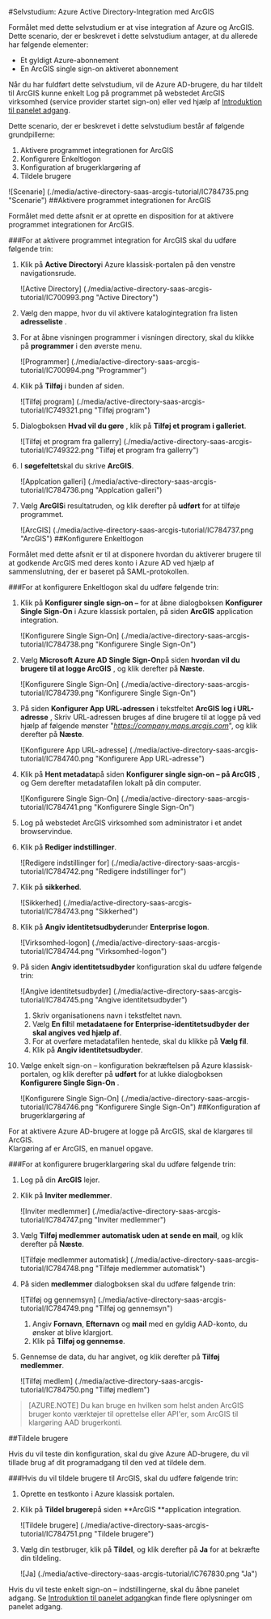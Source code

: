 <properties 
    pageTitle="Selvstudium: Azure Active Directory-Integration med ArcGIS | Microsoft Azure" 
    description="Lær, hvordan du bruger ArcGIS med Azure Active Directory til at aktivere enkeltlogon, automatiseret klargøring og mere!" 
    services="active-directory" 
    authors="jeevansd"  
    documentationCenter="na" 
    manager="femila"/>
<tags 
    ms.service="active-directory" 
    ms.devlang="na" 
    ms.topic="article" 
    ms.tgt_pltfrm="na" 
    ms.workload="identity" 
    ms.date="09/29/2016" 
    ms.author="jeedes" />

#<a name="tutorial-azure-active-directory-integration-with-arcgis"></a>Selvstudium: Azure Active Directory-Integration med ArcGIS

Formålet med dette selvstudium er at vise integration af Azure og ArcGIS. Dette scenario, der er beskrevet i dette selvstudium antager, at du allerede har følgende elementer:

-   Et gyldigt Azure-abonnement
-   En ArcGIS single sign-on aktiveret abonnement

Når du har fuldført dette selvstudium, vil de Azure AD-brugere, du har tildelt til ArcGIS kunne enkelt Log på programmet på webstedet ArcGIS virksomhed (service provider startet sign-on) eller ved hjælp af [Introduktion til panelet adgang](active-directory-saas-access-panel-introduction.md).

Dette scenario, der er beskrevet i dette selvstudium består af følgende grundpillerne:

1.  Aktivere programmet integrationen for ArcGIS
2.  Konfigurere Enkeltlogon
3.  Konfiguration af brugerklargøring af
4.  Tildele brugere

![Scenarie] (./media/active-directory-saas-arcgis-tutorial/IC784735.png "Scenarie")
##<a name="enabling-the-application-integration-for-arcgis"></a>Aktivere programmet integrationen for ArcGIS

Formålet med dette afsnit er at oprette en disposition for at aktivere programmet integrationen for ArcGIS.

###<a name="to-enable-the-application-integration-for-arcgis-perform-the-following-steps"></a>For at aktivere programmet integration for ArcGIS skal du udføre følgende trin:

1.  Klik på **Active Directory**i Azure klassisk-portalen på den venstre navigationsrude.

    ![Active Directory] (./media/active-directory-saas-arcgis-tutorial/IC700993.png "Active Directory")

2.  Vælg den mappe, hvor du vil aktivere katalogintegration fra listen **adresseliste** .

3.  For at åbne visningen programmer i visningen directory, skal du klikke på **programmer** i den øverste menu.

    ![Programmer] (./media/active-directory-saas-arcgis-tutorial/IC700994.png "Programmer")

4.  Klik på **Tilføj** i bunden af siden.

    ![Tilføj program] (./media/active-directory-saas-arcgis-tutorial/IC749321.png "Tilføj program")

5.  Dialogboksen **Hvad vil du gøre** , klik på **Tilføj et program i galleriet**.

    ![Tilføj et program fra gallerry] (./media/active-directory-saas-arcgis-tutorial/IC749322.png "Tilføj et program fra gallerry")

6.  I **søgefeltet**skal du skrive **ArcGIS**.

    ![Applcation galleri] (./media/active-directory-saas-arcgis-tutorial/IC784736.png "Applcation galleri")

7.  Vælg **ArcGIS**i resultatruden, og klik derefter på **udført** for at tilføje programmet.

    ![ArcGIS] (./media/active-directory-saas-arcgis-tutorial/IC784737.png "ArcGIS")
##<a name="configuring-single-sign-on"></a>Konfigurere Enkeltlogon

Formålet med dette afsnit er til at disponere hvordan du aktiverer brugere til at godkende ArcGIS med deres konto i Azure AD ved hjælp af sammenslutning, der er baseret på SAML-protokollen.

###<a name="to-configure-single-sign-on-perform-the-following-steps"></a>For at konfigurere Enkeltlogon skal du udføre følgende trin:

1.  Klik på **Konfigurer single sign-on –** for at åbne dialogboksen **Konfigurer Single Sign-On** i Azure klassisk portalen, på siden **ArcGIS** application integration.

    ![Konfigurere Single Sign-On] (./media/active-directory-saas-arcgis-tutorial/IC784738.png "Konfigurere Single Sign-On")

2.  Vælg **Microsoft Azure AD Single Sign-On**på siden **hvordan vil du brugere til at logge ArcGIS** , og klik derefter på **Næste**.

    ![Konfigurere Single Sign-On] (./media/active-directory-saas-arcgis-tutorial/IC784739.png "Konfigurere Single Sign-On")

3.  På siden **Konfigurer App URL-adressen** i tekstfeltet **ArcGIS log i URL-adresse** , Skriv URL-adressen bruges af dine brugere til at logge på ved hjælp af følgende mønster "*https://company.maps.arcgis.com*", og klik derefter på **Næste**.

    ![Konfigurere App URL-adresse] (./media/active-directory-saas-arcgis-tutorial/IC784740.png "Konfigurere App URL-adresse")

4.  Klik på **Hent metadata**på siden **Konfigurer single sign-on – på ArcGIS** , og Gem derefter metadatafilen lokalt på din computer.

    ![Konfigurere Single Sign-On] (./media/active-directory-saas-arcgis-tutorial/IC784741.png "Konfigurere Single Sign-On")

5.  Log på webstedet ArcGIS virksomhed som administrator i et andet browservindue.

6.  Klik på **Rediger indstillinger**.

    ![Redigere indstillinger for] (./media/active-directory-saas-arcgis-tutorial/IC784742.png "Redigere indstillinger for")

7.  Klik på **sikkerhed**.

    ![Sikkerhed] (./media/active-directory-saas-arcgis-tutorial/IC784743.png "Sikkerhed")

8.  Klik på **Angiv identitetsudbyder**under **Enterprise logon**.

    ![Virksomhed-logon] (./media/active-directory-saas-arcgis-tutorial/IC784744.png "Virksomhed-logon")

9.  På siden **Angiv identitetsudbyder** konfiguration skal du udføre følgende trin:

    ![Angive identitetsudbyder] (./media/active-directory-saas-arcgis-tutorial/IC784745.png "Angive identitetsudbyder")

    1.  Skriv organisationens navn i tekstfeltet navn.
    2.  Vælg **En fil**til **metadataene for Enterprise-identitetsudbyder der skal angives ved hjælp af**.
    3.  For at overføre metadatafilen hentede, skal du klikke på **Vælg fil**.
    4.  Klik på **Angiv identitetsudbyder**.

10. Vælge enkelt sign-on – konfiguration bekræftelsen på Azure klassisk-portalen, og klik derefter på **udført** for at lukke dialogboksen **Konfigurere Single Sign-On** .

    ![Konfigurere Single Sign-On] (./media/active-directory-saas-arcgis-tutorial/IC784746.png "Konfigurere Single Sign-On")
##<a name="configuring-user-provisioning"></a>Konfiguration af brugerklargøring af

For at aktivere Azure AD-brugere at logge på ArcGIS, skal de klargøres til ArcGIS.  
Klargøring af er ArcGIS, en manuel opgave.

###<a name="to-configure-user-provisioning-perform-the-following-steps"></a>For at konfigurere brugerklargøring skal du udføre følgende trin:

1.  Log på din **ArcGIS** lejer.

2.  Klik på **Inviter medlemmer**.

    ![Inviter medlemmer] (./media/active-directory-saas-arcgis-tutorial/IC784747.png "Inviter medlemmer")

3.  Vælg **Tilføj medlemmer automatisk uden at sende en mail**, og klik derefter på **Næste**.

    ![Tilføje medlemmer automatisk] (./media/active-directory-saas-arcgis-tutorial/IC784748.png "Tilføje medlemmer automatisk")

4.  På siden **medlemmer** dialogboksen skal du udføre følgende trin:

    ![Tilføj og gennemsyn] (./media/active-directory-saas-arcgis-tutorial/IC784749.png "Tilføj og gennemsyn")

    1.  Angiv **Fornavn**, **Efternavn** og **mail** med en gyldig AAD-konto, du ønsker at blive klargjort.
    2.  Klik på **Tilføj og gennemse**.

5.  Gennemse de data, du har angivet, og klik derefter på **Tilføj medlemmer**.

    ![Tilføj medlem] (./media/active-directory-saas-arcgis-tutorial/IC784750.png "Tilføj medlem")

>[AZURE.NOTE] Du kan bruge en hvilken som helst anden ArcGIS bruger konto værktøjer til oprettelse eller API'er, som ArcGIS til klargøring AAD brugerkonti.

##<a name="assigning-users"></a>Tildele brugere

Hvis du vil teste din konfiguration, skal du give Azure AD-brugere, du vil tillade brug af dit programadgang til den ved at tildele dem.

###<a name="to-assign-users-to-arcgis-perform-the-following-steps"></a>Hvis du vil tildele brugere til ArcGIS, skal du udføre følgende trin:

1.  Oprette en testkonto i Azure klassisk portalen.

2.  Klik på **Tildel brugere**på siden **ArcGIS **application integration.

    ![Tildele brugere] (./media/active-directory-saas-arcgis-tutorial/IC784751.png "Tildele brugere")

3.  Vælg din testbruger, klik på **Tildel**, og klik derefter på **Ja** for at bekræfte din tildeling.

    ![Ja] (./media/active-directory-saas-arcgis-tutorial/IC767830.png "Ja")

Hvis du vil teste enkelt sign-on – indstillingerne, skal du åbne panelet adgang. Se [Introduktion til panelet adgang](active-directory-saas-access-panel-introduction.md)kan finde flere oplysninger om panelet adgang.
